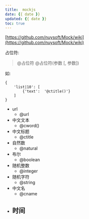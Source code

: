 ```yaml
---
title:  mockjs
date: {{ date }}
updated: {{ date }}
toc: true
---
```




[https://github.com/nuysoft/Mock/wiki](https://github.com/nuysoft/Mock/wiki)

占位符:

> @占位符 
> @占位符(参数 [, 参数])


<!-- more -->

如: 

```
{
    'list|10': [
        {'text':  '@ctitle()'}
    ]
}
```

 - url
     - @url
 - 中文文本
     - @cword()
 - 中文标题
     - @ctitle
 - 自然数
     - @natural
 - 布尔
     - @boolean
 - 随机整数
     - @integer
 - 随机字符
     - @string
 - 中文名
     - @cname
 - 时间
     - 
